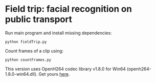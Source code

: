 # Field trip: facial recognition on public transport

Run main program and install missing dependencies:
```
python fieldTrip.py
```

Count frames of a clip using:
```
python countFrames.py
```

This version uses OpenH264 codec library v1.8.0 for Win64 (openh264-1.8.0-win64.dll). Get yours [here](https://github.com/cisco/openh264/releases).
